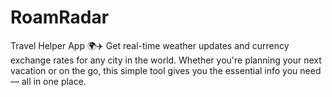 # RoamRadar
Travel Helper App 🌍✈️ Get real-time weather updates and currency exchange rates for any city in the world. Whether you're planning your next vacation or on the go, this simple tool gives you the essential info you need — all in one place.
